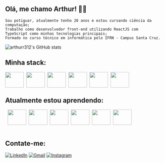 
## Olá, me chamo Arthur! ✌🏼

    Sou potiguar, atualmente tenho 20 anos e estou cursando ciência da computação;
    Trabalho como desenvolvedor front-end utilizando ReactJS com TypeScript como minhas tecnologias principais;
    Formado no curso técnico em informática pelo IFRN - Campus Santa Cruz.


![arthurr312's GitHub stats](https://github-readme-stats.vercel.app/api?username=arthurr312&show_icons=true&theme=tokyonight)

## Minha stack:

<div style="display: flex; gap: 8px; align-items: center; flex-wrap:wrap;">
    <img height="50" width="60" src="https://cdn.jsdelivr.net/gh/devicons/devicon/icons/html5/html5-plain.svg" />
    <img height="50" width="60" src="https://cdn.jsdelivr.net/gh/devicons/devicon/icons/css3/css3-plain.svg" />
    <img height="50" width="60" src="https://cdn.jsdelivr.net/gh/devicons/devicon/icons/javascript/javascript-plain.svg" />
    <img height="50" width="60" src="https://cdn.jsdelivr.net/gh/devicons/devicon/icons/typescript/typescript-plain.svg" />  
    <img height="50" width="60" src="https://cdn.jsdelivr.net/gh/devicons/devicon/icons/react/react-original.svg" />
    <img height="50" width="60" src="https://cdn.jsdelivr.net/gh/devicons/devicon/icons/tailwindcss/tailwindcss-plain.svg" />
</div>

## Atualmente estou aprendendo:

<div style="display: flex; gap: 8px; align-items: center; flex-wrap:wrap;"><br>
  <img height="50" width="60" src="https://cdn.jsdelivr.net/gh/devicons/devicon/icons/postgresql/postgresql-plain.svg" />
  <img height="50" width="60" src="https://cdn.jsdelivr.net/gh/devicons/devicon/icons/nodejs/nodejs-plain-wordmark.svg" />
  <img height="50" width="60" src="https://cdn.jsdelivr.net/gh/devicons/devicon/icons/express/express-original-wordmark.svg" />
  <img height="50" width="60" src="https://cdn.jsdelivr.net/gh/devicons/devicon/icons/java/java-original.svg" />
  <img height="50" width="60" src="https://cdn.jsdelivr.net/gh/devicons/devicon/icons/nextjs/nextjs-original-wordmark.svg" />
  <img height="50" width="60" src="https://cdn.jsdelivr.net/gh/devicons/devicon/icons/storybook/storybook-original-wordmark.svg" />
</div>
<br>

## Contate-me:

[![LinkedIn](https://img.shields.io/badge/LinkedIn-0077B5?style=for-the-badge&logo=linkedin&logoColor=white)](https://www.linkedin.com/in/arthur-silva-794133205/)
[![Gmail](https://img.shields.io/badge/Gmail-D14836?style=for-the-badge&logo=gmail&logoColor=white)](mailto:arthur10.silva312@gmail.com)
[![Instagram](https://img.shields.io/badge/Instagram-E4405F?style=for-the-badge&logo=instagram&logoColor=white)](https://www.instagram.com/arthur.avlis/)
